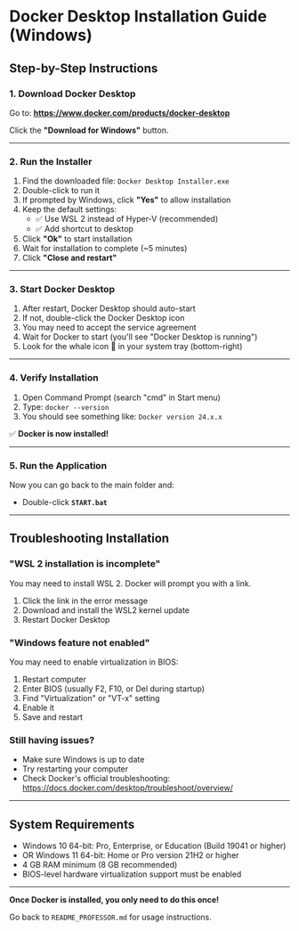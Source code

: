 # Docker Desktop Installation Guide (Windows)

## Step-by-Step Instructions

### 1. Download Docker Desktop

Go to: **https://www.docker.com/products/docker-desktop**

Click the **"Download for Windows"** button.

---

### 2. Run the Installer

1. Find the downloaded file: `Docker Desktop Installer.exe`
2. Double-click to run it
3. If prompted by Windows, click **"Yes"** to allow installation
4. Keep the default settings:
   - ✅ Use WSL 2 instead of Hyper-V (recommended)
   - ✅ Add shortcut to desktop
5. Click **"Ok"** to start installation
6. Wait for installation to complete (~5 minutes)
7. Click **"Close and restart"**

---

### 3. Start Docker Desktop

1. After restart, Docker Desktop should auto-start
2. If not, double-click the Docker Desktop icon
3. You may need to accept the service agreement
4. Wait for Docker to start (you'll see "Docker Desktop is running")
5. Look for the whale icon 🐋 in your system tray (bottom-right)

---

### 4. Verify Installation

1. Open Command Prompt (search "cmd" in Start menu)
2. Type: `docker --version`
3. You should see something like: `Docker version 24.x.x`

✅ **Docker is now installed!**

---

### 5. Run the Application

Now you can go back to the main folder and:
- Double-click **`START.bat`**

---

## Troubleshooting Installation

### "WSL 2 installation is incomplete"

You may need to install WSL 2. Docker will prompt you with a link.

1. Click the link in the error message
2. Download and install the WSL2 kernel update
3. Restart Docker Desktop

### "Windows feature not enabled"

You may need to enable virtualization in BIOS:

1. Restart computer
2. Enter BIOS (usually F2, F10, or Del during startup)
3. Find "Virtualization" or "VT-x" setting
4. Enable it
5. Save and restart

### Still having issues?

- Make sure Windows is up to date
- Try restarting your computer
- Check Docker's official troubleshooting: https://docs.docker.com/desktop/troubleshoot/overview/

---

## System Requirements

- Windows 10 64-bit: Pro, Enterprise, or Education (Build 19041 or higher)
- OR Windows 11 64-bit: Home or Pro version 21H2 or higher
- 4 GB RAM minimum (8 GB recommended)
- BIOS-level hardware virtualization support must be enabled

---

**Once Docker is installed, you only need to do this once!**

Go back to `README_PROFESSOR.md` for usage instructions.

